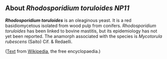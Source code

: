 About *Rhodosporidium toruloides NP11* 
--------------------------------------



***Rhodosporidium toruloides*** is an oleaginous yeast. It is a red
basidiomycetous isolated from wood pulp from conifers. *Rhodosporidium
toruloides* has been linked to bovine mastitis, but its epidemiology has
not yet been reported. The anamorph associated with the species is
*Mycotorula rubescens* (Saito) Cif. & Redaelli.

([Text](http://en.wikipedia.org/wiki/Rhodosporidium_toruloides) from
[Wikipedia](http://en.wikipedia.org/), the free encyclopaedia.)

